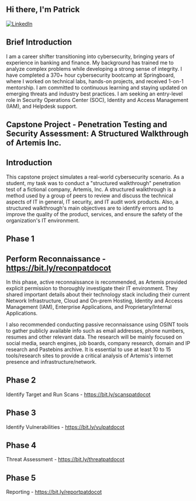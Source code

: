 ## Hi there, I'm Patrick
<a href="www.linkedin.com">[![LinkedIn](https://img.shields.io/badge/LinkedIn-Profile-blue?logo=linkedin&style=flat-square)](https://www.linkedin.com/in/pdct/)

## Brief Introduction

I am a career shifter transitioning into cybersecurity, bringing years of experience in banking and finance. My background has trained me to analyze complex problems while developing a strong sense of integrity. I have completed a 370+ hour cybersecurity bootcamp at Springboard, where I worked on technical labs, hands-on projects, and received 1-on-1 mentorship. I am committed to continuous learning and staying updated on emerging threats and industry best practices. I am seeking an entry-level role in Security Operations Center (SOC), Identity and Access Management (IAM), and Helpdesk support. 


## Capstone Project - Penetration Testing and Security Assessment: A Structured Walkthrough of Artemis Inc.

## Introduction 
This capstone project simulates a real-world cybersecurity scenario. As a student, my task was to conduct a "structured walkthrough" penetration test of a fictional company, Artemis, Inc. A structured walkthrough is a method used by a group of peers to review and discuss the technical aspects of IT in general, IT security, and IT audit work products. Also, a structured walkthrough's main objectives are to identify errors and to improve the quality of the product, services, and ensure the safety of the organization's IT environment. 
## Phase 1
## Perform Reconnaissance - https://bit.ly/reconpatdocot

In this phase, active reconnaissance is recommended, as Artemis provided explicit permission to thoroughly investigate their IT environment. They shared important details about their technology stack including their current Network Infrastructure, Cloud and On-prem Hosting, Identity and Access Management (IAM), Enterprise Applications, and Proprietary/Internal Applications.

I also recommended conducting passive reconnaissance using OSINT tools to gather publicly available info such as email addresses, phone numbers, resumes and other relevant data.  The research will be mainly focused on social media, search engines, job boards, company research, domain and IP research and Pastebins archive. It is essential to use at least 10 to 15 tools/research sites to provide a critical analysis of Artemis's internet presence and infrastructure/network.
 
## Phase 2
Identify Target and Run Scans - https://bit.ly/scanspatdocot
## Phase 3
Identify Vulnerabilities - https://bit.ly/vulpatdocot
## Phase 4
Threat Assessment - https://bit.ly/threatpatdocot
## Phase 5
Reporting - https://bit.ly/reportpatdocot
